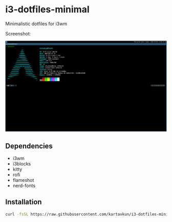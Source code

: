 # i3-dotfiles-minimal
Minimalistic dotfiles for i3wm

Screenshot:

![Screenshot](screenshots/fetch-only.png)

## Dependencies

* i3wm
* i3blocks
* kitty
* rofi
* flameshot
* nerd-fonts

## Installation

```bash
curl -fsSL https://raw.githubusercontent.com/kartavkun/i3-dotfiles-minimal/main/install.sh | sh
```
